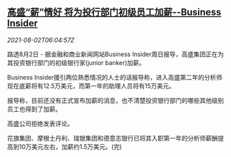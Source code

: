 <!--1627885863000-->
[高盛“薪”情好 将为投行部门初级员工加薪--Business Insider](https://cn.reuters.com/article/gs-compensation-junior-staff-0802-idCNKBS2F30HD)
------

<div><i>2021-08-02T06:04:57Z</i></div><p> 路透8月2日 - 据金融和商业新闻网站Business Insider周日报导，高盛集团正在为其投资银行部门的初级银行家(junior banker)加薪。</p><p>Business Insider援引两位熟悉情况的人士的话报导称，进入高盛第二年的分析师现在底薪将有12.5万美元，而第一年的助理人员将有15万美元。</p><p>报导称，目前还没有正式宣布加薪的消息，也不清楚投资银行部门的哪些其他级别员工也得到了加薪。</p><p>高盛公司拒绝发表评论。</p><p>花旗集团、摩根士丹利、瑞银集团和德意志银行已将其入职第一年的分析师薪酬提高到10万美元左右，加薪约1.5万美元。(完)</p>
